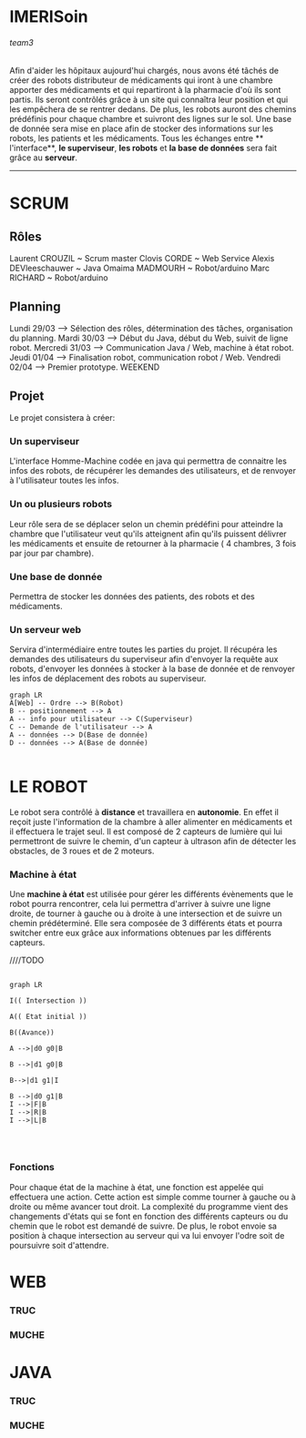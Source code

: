 # IMERISoin

###### team3

Afin d'aider les hôpitaux aujourd'hui chargés, nous avons été tâchés de créer des robots distributeur de médicaments qui
iront à une chambre apporter des médicaments et qui repartiront à la pharmacie d'où ils sont partis. Ils seront
contrôlés grâce à un site qui connaîtra leur position et qui les empêchera de se rentrer dedans. De plus, les robots
auront des chemins prédéfinis pour chaque chambre et suivront des lignes sur le sol. Une base de donnée sera mise en
place afin de stocker des informations sur les robots, les patients et les médicaments. Tous les échanges entre **
l'interface**, **le superviseur**, **les robots** et **la base de données** sera fait grâce au **serveur**.

---

# SCRUM

## Rôles

Laurent CROUZIL ~ Scrum master Clovis CORDE ~ Web Service Alexis DEVleeschauwer ~ Java Omaima MADMOURH ~ Robot/arduino
Marc RICHARD ~ Robot/arduino

## Planning

Lundi 29/03 --> Sélection des rôles, détermination des tâches, organisation du planning. Mardi 30/03 --> Début du Java,
début du Web, suivit de ligne robot. Mercredi 31/03 --> Communication Java / Web, machine à état robot. Jeudi 01/04 -->
Finalisation robot, communication robot / Web. Vendredi 02/04 --> Premier prototype. WEEKEND

## Projet

Le projet consistera à créer:

### Un superviseur

L'interface Homme-Machine codée en java qui permettra de connaitre les infos des robots, de récupérer les demandes des
utilisateurs, et de renvoyer à l'utilisateur toutes les infos.

### Un ou plusieurs robots

Leur rôle sera de se déplacer selon un chemin prédéfini pour atteindre la chambre que l'utilisateur veut qu'ils
atteignent afin qu'ils puissent délivrer les médicaments et ensuite de retourner à la pharmacie ( 4 chambres, 3 fois par
jour par chambre).

### Une base de donnée

Permettra de stocker les données des patients, des robots et des médicaments.

### Un serveur web

Servira d'intermédiaire entre toutes les parties du projet. Il récupéra les demandes des utilisateurs du superviseur
afin d'envoyer la requête aux robots, d'envoyer les données à stocker à la base de donnée et de renvoyer les infos de
déplacement des robots au superviseur.

```mermaid
graph LR
A[Web] -- Ordre --> B(Robot)
B -- positionnement --> A
A -- info pour utilisateur --> C(Superviseur)
C -- Demande de l'utilisateur --> A
A -- données --> D(Base de donnée)
D -- données --> A(Base de donnée)


```

# LE ROBOT

Le robot sera contrôlé à **distance** et travaillera en **autonomie**. En effet il reçoit juste l'information de la
chambre à aller alimenter en médicaments et il effectuera le trajet seul. Il est composé de 2 capteurs de lumière qui
lui permettront de suivre le chemin, d'un capteur à ultrason afin de détecter les obstacles, de 3 roues et de 2 moteurs.

### Machine à état

Une **machine à état** est utilisée pour gérer les différents évènements que le robot pourra rencontrer, cela lui
permettra d'arriver à suivre une ligne droite, de tourner à gauche ou à droite à une intersection et de suivre un chemin
prédéterminé. Elle sera composée de 3 différents états et pourra switcher entre eux grâce aux informations obtenues par
les différents capteurs.

////TODO
```mermaid

graph LR

I(( Intersection ))

A(( Etat initial ))

B((Avance))

A -->|d0 g0|B

B -->|d1 g0|B

B-->|d1 g1|I

B -->|d0 g1|B
I -->|F|B
I -->|R|B
I -->|L|B




```

### Fonctions

Pour chaque état de la machine à état, une fonction est appelée qui effectuera une action. Cette action est simple comme
tourner à gauche ou à droite ou même avancer tout droit. La complexité du programme vient des changements d'états qui se
font en fonction des différents capteurs ou du chemin que le robot est demandé de suivre. De plus, le robot envoie sa
position à chaque intersection au serveur qui va lui envoyer l'odre soit de poursuivre soit d'attendre.

# WEB

### TRUC

### MUCHE

# JAVA

### TRUC

### MUCHE
